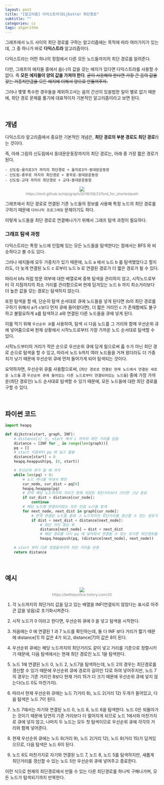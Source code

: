 ```yaml
---
layout: post
title: "[알고리즘] 다익스트라(Dijkstra) 최단경로"
subtitle: ""
categories: cs
tags: algorithm
---
```


그래프에서 노드 사이의 최단 경로를 구하는 알고리즘에는 목적에 따라 여러가지가 있는데, 그 중 하나가 바로 **다익스트라** 알고리즘이다.

다익스트라는 어떤 하나의 정점에서 다른 모든 노드들까지의 최단 경로를 알려준다.

다만, 그래프의 에지들 중에서 음(-)의 값을 갖는 에지가 있다면 다익스트라를 사용할 수 없다. 즉 **모든 에지들이 양의 값을 가져야 한다**. ~~굳이 사용해야 한다면 가장 큰 음의 값을 갖는 가중치만큼을 모든 에지에 더해서 양으로 만들어주자.~~

그러나 몇몇 특수한 경우들을 제외하고서는 음의 간선이 있을법한 일이 별로 없기 때문에, 최단 경로 문제를 풀기에 대표적이자 기본적인 알고리즘이라고 보면 된다.

<br>

## 개념

다익스트라 알고리즘에서 중요한 기본적인 개념은, **최단 경로의 부분 경로도 최단 경로**라는 것이다.

즉, 아래 그림의 신도림에서 동대문운동장까지의 최단 경로는, 아래 중 가장 짧은 경로가 된다.

    - 신도림-을지로3가 까지의 최단경로 + 을지로3가-동대문운동장
    - 신도림-충무로 까지의 최단경로 + 충무로-동대문운동장
    - 신도림-교대 까지의 최단경로 + 교대-동대문운동장

<figure style="display:block; text-align:center;">
  <img src="https://lovit.github.io/assets/figures/shortestpath_subway_line2.png">
  <figcaption style="text-align:center; font-size:12px; color:#808080">
    https://lovit.github.io/nlp/graph/2018/08/21/ford_for_shortestpath
  </figcaption>
</figure>

그래프에서 최단 경로로 연결된 기존 노드들의 정보를 사용해 특정 노드의 최단 경로를 구하기 때문에 ```다이나믹 프로그래밍``` 문제이기도 하다.

이렇게 노드들을 최단 경로로 연결해나가기 위해서 그래프 탐색 과정이 필요하다.

### 그래프 탐색 과정

다익스트라는 특정 노드에 인접해 있는 모든 노드들을 탐색한다는 점에서는 BFS 와 비슷하다고 볼 수도 있다.

그러나 에지들에 모두 가중치가 있기 때문에, 노드 a 에서 노드 b 를 탐색했었다고 할지라도, 더 늦게 연결된 노드 c 로부터 노드 b 로 연결된 경로가 더 짧은 경로가 될 수 있다.

따라서 bfs 처럼 방문 여부에 대한 배열로써 중복 탐색을 관리하지 않고, 시작노드로부터 각 지점까지의 최소 거리를 관리함으로써 현재 담겨있는 노드 b 까지 최소거리보다 더 높은 값을 갖는 경로는 탐색하지 않는다.

또한 탐색을 할 때, 단순히 탐색 순서대로 큐에 노드들을 넣게 된다면 (b의 최단 경로를 구하기 위해서 a가 c보다 먼저 큐에 들어왔다면), 더 짧은 거리인 c 가 존재함에도 불구하고 불필요하게 a를 탐색하고 a와 연결된 다른 노드들을 큐에 넣게 된다.

이를 막기 위해 ```우선순위 큐```를 사용하여, 탐색 시 다음 노드를 그 거리와 함께 우선순위 큐에 넣어줌으로써 현재 상황에서 시작노드로부터 가장 가까운 노드 순서대로 탐색할 수 있다.

시작노드부터의 거리가 작은 순으로 우선순위 큐에 담게 됨으로써 홉 수가 아닌 최단 경로 순으로 탐색을 할 수 있고, 따라서 노드 b까지 여러 노드들을 거쳐 왔더라도 더 가중치가 낮기 때문에 우선순위 큐에 먼저 들어가게 되어 탐색되는 것이다.

요약하자면, 우선순위 큐를 사용함으로써, (```최단 경로로 연결된 현재 노드에서 연결된 새로운 노드들``` 과 ```우선순위 큐에 들어있는 다른 노드로부터 연결되어있는 노드들```) 중에 가장 가까운(최단 경로인) 노드 순서대로 탐색할 수 있기 때문에, 모든 노드들에 대한 최단 경로를 구할 수 있다.

<br>

## 파이썬 코드

```python
import heapq

def dijkstra(start, graph, INF):
    # distance[i] 는, start 에서 i 까지의 최단 거리를 담음
    distance = [INF for _ in range(len(graph))]
    pq = []
    # start 지점부터 pq 에 넣고 출발
    distance[start] = 0
    heapq.heappush(pq, (0, start))

    # 우선순위 큐가 빌 때 까지
    while len(pq) > 0:
        # 노드 하나를 꺼내서 확인
        cur_node, cur_dist = pq[0]
        heapq.heappop(pq)
        # 만약 해당 노드까지의 거리가 현재 저장된 최단거리보다 크다면 그냥 종료
        if cur_dist > distance[cur_node]:
            continue
        # 해당 노드에 연결되어있는 모든 인접 노드들 탐색
        for next_node, next_dist in graph[cur_node]:
            # 만약 연결된 노드들 중에 그 노드까지의 최단거리를 갱신할 수 있는 경로가 발견되면
            if dist + next_dist < distance[next_node]:
                # 최단 거리 갱신 후
                distance[next_node] = dist + next_dist
                # 해당 경로를 다시 pq 에 넣어줘서 연결될 수 있는 또다른 최단경로들 탐색
                heapq.heappush(pq, (distance[next_node], next_node))
    
    # start 부터 다른 정점들까지의 최단 거리들 반환
    return distance
```

<br>

## 예시

<figure style="display:block; text-align:center;">
  <img src="https://www.geeksforgeeks.org/wp-content/uploads/Fig-11.jpg">
  <figcaption style="text-align:center; font-size:12px; color:#808080">
    https://bethejustice.tistory.com/30
  </figcaption>
</figure>

1. 각 노드까지의 최단거리 값을 담고 있는 배열을 INF(연결되지 않았다는 표시로 아주 큰 값을 넣음)로 초기화시켜준다.

2. 시작 노드가 0 이라고 한다면, 우선순위 큐에 0 을 넣고 탐색을 시작한다.

3. 처음에는 0 에 연결된 1 과 7 노드를 확인하는데, 둘 다 INF 보다 거리가 짧기 때문에 distance[1] 의 값은 4가 되고, distance[7]의 값은 8이 된다.

4. 우선순위 큐에는 해당 노드까지의 최단거리도 같이 넣고 거리를 기준으로 정렬시키기 때문에, 다음 탐색에서는 현재 최단 경로인 노드 1을 탐색한다.

5. 노드 1에 연결된 노드 0, 노드 2, 노드7을 탐색하는데, 노드 2의 경우는 최단경로를 갱신할 수 있기 때문에 우선순위 큐에 경로의 길이인 12로 하여 넣어주지만, 노드 7의 경우는 기존 거리인 8보다 현재 거리 15가 더 크기 때문에 우선순위 큐에 넣지 않는다(노드 0도 마찬가지).

6. 따라서 현재 우선순위 큐에는 노드 7(거리 8), 노드 2(거리 12) 두개가 들어있고, 다음 탐색은 노드 7이 된다.

7. 노드 7에서는 자기와 연결된 노드 0, 노드 8, 노드 6을 탐색한다. 노드 0은 되돌아가는 것이기 때문에 당연히 기존 거리보다 더 멀어지게 되므로 노드 1에서와 마찬가지로 큐에 넣지 않고, 나머지 두 노드는 모두 첫 탐색이므로 우선순위 큐에 각각의 거리와 함께 넣어준다.

8. 현재 우선순위 큐에는 노드 6(거리 9), 노드 2(거리 12), 노드 8(거리 15)가 담겨있으므로, 다음 탐색은 노드 6이 된다.

9. 노드 6도 마찬가지로 자기와 연결된 노드 7, 노드 8, 노드 5를 탐색하지만, 새롭게 최단거리를 갱신할 수 있는 노드 5만 우선순위 큐에 넣어주고 종료한다.

이런 식으로 현재의 최단경로에서 만들 수 있는 다른 최단경로를 하나씩 구해나가며, 모든 노드가 탐색되기까지 반복한다.